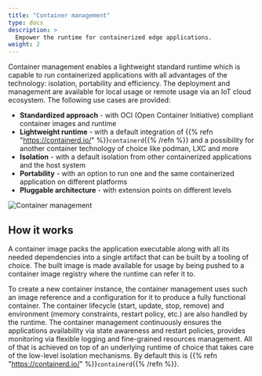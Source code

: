 ```yaml
---
title: "Container management"
type: docs
description: >
  Empower the runtime for containerized edge applications.
weight: 2
---
```


Container management enables a lightweight standard runtime which is capable to run containerized applications with all advantages of the technology: isolation, portability and efficiency. The deployment and management are available for local usage or remote usage via an IoT cloud ecosystem. The following use cases are provided:

* **Standardized approach** - with OCI (Open Container Initiative) compliant container images and runtime
* **Lightweight runtime** - with a default integration of {{% refn "https://containerd.io/" %}}`containerd`{{% /refn %}} and a possibility for another container technology of choice like podman, LXC and more
* **Isolation** - with a default isolation from other containerized applications and the host system
* **Portability** - with an option to run one and the same containerized application on different platforms
* **Pluggable architecture** - with extension points on different levels

![Container management](/kanto/images/docs/concepts/container-management.png)

## How it works

A container image packs the application executable along with all its needed dependencies into a single artifact that can be built by a tooling of choice.
The built image is made available for usage by being pushed to a container image registry where the runtime can refer it to.

To create a new container instance, the container management uses such an image reference and a configuration for it to produce a fully functional container.
The container lifecycle (start, update, stop, remove) and environment (memory constraints, restart policy, etc.) are also handled by the runtime.
The container management continuously ensures the applications availability via state awareness and restart policies, provides monitoring via flexible logging and fine-grained resources management.
All of that is achieved on top of an underlying runtime of choice that takes care of the low-level isolation mechanisms. By default this is {{% refn "https://containerd.io/" %}}`containerd`{{% /refn %}}.
